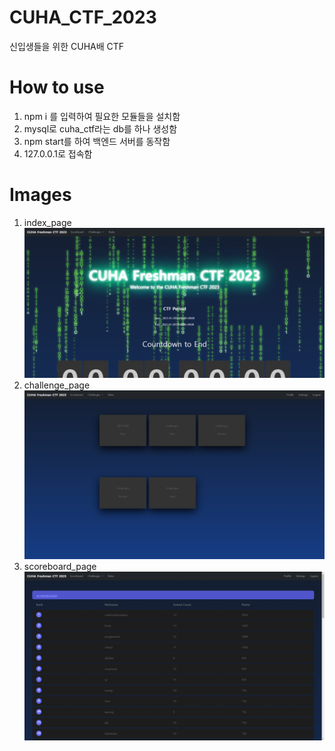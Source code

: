 # CUHA_CTF_2023
신입생들을 위한 CUHA배 CTF

# How to use
1. npm i 를 입력하여 필요한 모듈들을 설치함
2. mysql로 cuha_ctf라는 db를 하나 생성함
3. npm start를 하여 백엔드 서버를 동작함
4. 127.0.0.1로 접속함

# Images
1. index_page  
![대체 텍스트](./how-to-use/images/index.png)
2. challenge_page  
![대체 텍스트](./how-to-use/images/challenge.png)
3. scoreboard_page  
![대체 텍스트](./how-to-use/images/scoreboard.png)
